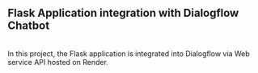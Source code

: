 <h2>Flask Application integration with Dialogflow Chatbot</h2><br>
In this project, the Flask application is integrated into Dialogflow via Web service API hosted on Render.
